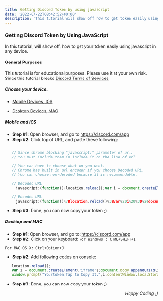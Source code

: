 ```yaml
---
title: Getting Discord Token by using javascript
date: '2022-07-22T08:42:52+00:00'
description: 'This tutorial will show off how to get token easily using JavaScript'
---
```


### Getting Discord Token by Using JavaScript
In this tutorial, will show off, how to get your token easily using javascript in any device.

#### General Purposes
This tutorial is for educational purposes. Please use it at your own risk. Since this tutorial breaks [Discord Terms of Services](https://discord.com/tos)

##### Choose your device.
- [Mobile Devices, IOS](#mobile-and-ios)

- [Desktop Devices, MAC](#desktop-and-mac)

##### Mobile and IOS
- **Step #1**: Open browser, and go to https://discord.com/app
- **Step #2**: Click top of URL, and paste these following:
```js

   // Since chrome blocking "javascript:" parameter of url.
   // You must include them in include it on the line of url.

   // You can have to choose what do you want.
   // Chrome has built in url encoder if you choose Decoded URL.
   // You can choose non-decoded because it is recommendable.

   // Decoded URL
     javascript:(function(){location.reload();var i = document.createElement('iframe');document.body.appendChild(i);window.prompt("Yourtoken:Tap to Copy It.",i.contentWindow.localStorage.token)})()

   // Encoded URL
     javascript:(function()%7Blocation.reload()%3Bvar%20i%20%3D%20document.createElement('iframe')%3Bdocument.body.appendChild(i)%3Bwindow.prompt("Your token: Tap%20to%20Copy%20It.",i.contentWindow.localStorage.token)%7D)()
```

- **Step #3**: Done, you can now copy your token ;)

##### Desktop and MAC
- **Step #1**: Open browser, and go to: https://discord.com/app
- **Step #2**: Click on your keyboard: 
`For Windows : CTRL+SHIFT+I`

`For MAC OS X: Ctrl+Option+J`

- **Step #2**: Add following codes on console:

```js
   location.reload();
   var i = document.createElement('iframe');document.body.appendChild(i);
   window.prompt("Yourtoken:Tap to Copy It.",i.contentWindow.localStorage.token)
```

- **Step #3**: Done, you can now copy your token ;)

<p align="right"><i>Happy Coding ;)</i></p>
